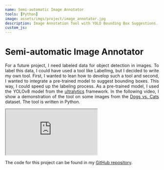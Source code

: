 ```yaml
---
name: Semi-automatic Image Annotator
tools: [Python]
image: assets/imgs/project/image_annotator.jpg
description: Image Annotation Tool with YOLO Bounding Box Suggestions.
custom_js:
---
```


# Semi-automatic Image Annotator

<p align="justify">For a future project, I need labeled data for object detection in images. To label this data, I could have
used a tool like LabelImg, but I decided to write my own tool. First, I wanted to lean how to develop such a
tool and second, I wanted to integrate a pre-trained model to suggest bounding boxes. This way, I could
speed up the labeling process. As a pre-trained model, I used the YOLOv8 model from the
<a href="https://docs.ultralytics.com/">ultralytics</a> framework. In the following video, I show a demonstration of the
tool on some images from the <a href="https://www.kaggle.com/c/dogs-vs-cats">Dogs vs. Cats</a> dataset. The tool is
written in Python.</p>

<div class="embed-responsive embed-responsive-16by9 mb-3">
  <iframe class="embed-responsive-item" src="https://www.youtube.com/embed/qjmqN7N2nf4?autoplay=1&mute=1&loop=1&playlist=qjmqN7N2nf4" allowfullscreen></iframe>
</div>


The code for this project can be found in my [GitHub repository](https://github.com/CptK/semi-automatic-image-annotation/tree/main).